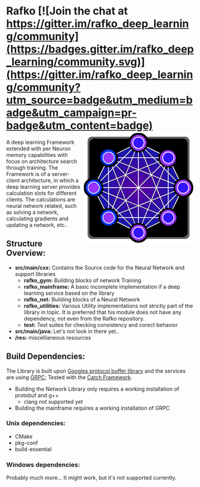 # Rafko [![Join the chat at https://gitter.im/rafko_deep_learning/community](https://badges.gitter.im/rafko_deep_learning/community.svg)](https://gitter.im/rafko_deep_learning/community?utm_source=badge&utm_medium=badge&utm_campaign=pr-badge&utm_content=badge)<img align="right" src="res/logo_framed.png">

A deep learning Framework extended with per Neuron memory capabilities with focus on
architecture search through training.
The Framework is of a server-client architecture, in which  a deep learning server provides
calculation slots for different clients. The calculations are neural network related,
such as solving a network, calculating gradients and updating a network, etc..


## Structure Overview:
 - **src/main/cxx:** Contains the Source code for the Neural Network and support libraries
   - **rafko_gym:** Building blocks of network Training
   - **rafko_mainframe:** A basic incomplete implementation if a deep learning service based on the library
   - **rafko_net:** Building blocks of a Neural Network
   - **rafko_utilities:** Various Utility implementations not strictly part of the library in topic. It is preferred that his module does not have any dependency, not even from the Rafko repository.
   - **test:** Test suites for checking consistency and corect behavior
 - **src/main/java:** Let's not look in there yet..
 - **/res:** miscellianeous resources

## Build Dependencies:
The Library is built upon [Googles protocol buffer library](https://github.com/protocolbuffers/protobuf) and the services are using [GRPC](https://github.com/grpc/grpc); Tested with the [Catch Framework](https://github.com/catchorg/Catch2).

- Building the Network Library only requires a working installation of protobuf and g++
  + clang not supported yet
- Building the mainframe requires a working installation of GRPC

### Unix dependencies:
- CMake
- pkg-conf
- build-essential

### Windows dependencies:

Probably much more... It might work, but it's not supported currently.

